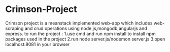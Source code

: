 # Crimson-Project
Crimson project is a meanstack implemented web-app which includes web-scraping and crud operations using node.js,mongodb,angularjs and express.
to run the project :
1.use cmd and run npm install to install npm packages used in the project
2.run node server.js/nodemon server.js
3.open localhost:8081 in your browser
